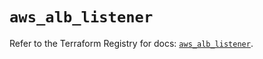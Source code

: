 # `aws_alb_listener`

Refer to the Terraform Registry for docs: [`aws_alb_listener`](https://registry.terraform.io/providers/hashicorp/aws/6.14.0/docs/resources/alb_listener).

